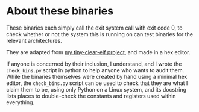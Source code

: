 <!-- vim: cc=
SPDX-FileCopyrightText: 2025 Eli Array Minkoff

SPDX-License-Identifier: 0BSD
-->

# About these binaries

These binaries each simply call the exit system call with exit code 0, to check whether or not the system this is running on can test binaries for the relevant architectures.

They are adapted from [my tiny-clear-elf project](https://github.com/eliminmax/tiny-clear-elf), and made in a hex editor.

If anyone is concerned by their inclusion, I understand, and I wrote the `check_bins.py` script in python to help anyone who wants to audit them. While the binaries themselves were created by hand using a minimal hex editor, the `check_bins.py` script can be used to check that they are what I claim them to be, using only Python on a Linux system, and its docstring lists places to double-check the constants and registers used within everything.
